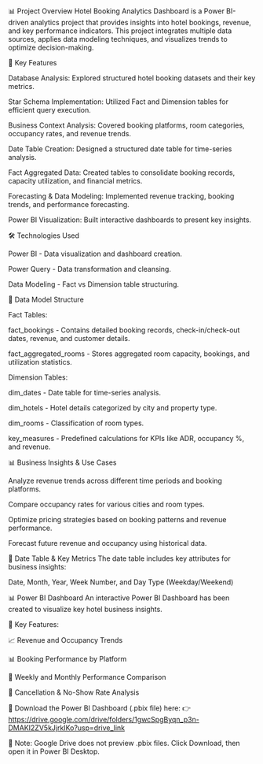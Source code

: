 📊 Project Overview
Hotel Booking Analytics Dashboard is a Power BI-driven analytics project that provides insights into hotel bookings, revenue, and key performance indicators. This project integrates multiple data sources, applies data modeling techniques, and visualizes trends to optimize decision-making.

🚀 Key Features

Database Analysis: Explored structured hotel booking datasets and their key metrics.

Star Schema Implementation: Utilized Fact and Dimension tables for efficient query execution.

Business Context Analysis: Covered booking platforms, room categories, occupancy rates, and revenue trends.

Date Table Creation: Designed a structured date table for time-series analysis.

Fact Aggregated Data: Created tables to consolidate booking records, capacity utilization, and financial metrics.

Forecasting & Data Modeling: Implemented revenue tracking, booking trends, and performance forecasting.

Power BI Visualization: Built interactive dashboards to present key insights.

🛠️ Technologies Used

Power BI - Data visualization and dashboard creation.

Power Query - Data transformation and cleansing.

Data Modeling - Fact vs Dimension table structuring.

📌 Data Model Structure

Fact Tables:

fact_bookings - Contains detailed booking records, check-in/check-out dates, revenue, and customer details.

fact_aggregated_rooms - Stores aggregated room capacity, bookings, and utilization statistics.

Dimension Tables:

dim_dates - Date table for time-series analysis.

dim_hotels - Hotel details categorized by city and property type.

dim_rooms - Classification of room types.

key_measures - Predefined calculations for KPIs like ADR, occupancy %, and revenue.

📊 Business Insights & Use Cases

Analyze revenue trends across different time periods and booking platforms.

Compare occupancy rates for various cities and room types.

Optimize pricing strategies based on booking patterns and revenue performance.

Forecast future revenue and occupancy using historical data.

📅 Date Table & Key Metrics
The date table includes key attributes for business insights:

Date, Month, Year, Week Number, and Day Type (Weekday/Weekend)

📊 Power BI Dashboard
An interactive Power BI Dashboard has been created to visualize key hotel business insights.

🔹 Key Features:

📈 Revenue and Occupancy Trends

📊 Booking Performance by Platform

📅 Weekly and Monthly Performance Comparison

🔎 Cancellation & No-Show Rate Analysis

📌 Download the Power BI Dashboard (.pbix file) here:
👉 https://drive.google.com/drive/folders/1gwcSpgByqn_p3n-DMAKI2ZV5kJjrkIKo?usp=drive_link

🔹 Note: Google Drive does not preview .pbix files. Click Download, then open it in Power BI Desktop.

